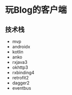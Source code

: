 # 玩Blog的客户端

## 技术栈

- mvp
- androidx
- kotlin
- anko
- rxjava3
- okhttp3
- rxbinding4
- retrofit2
- dagger2
- eventbus

